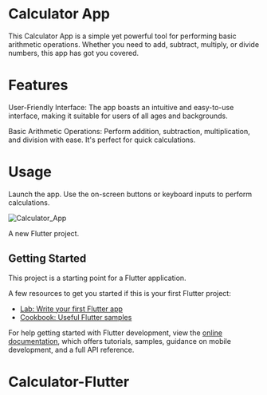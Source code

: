 # Calculator App

This Calculator App is a simple yet powerful tool for performing basic arithmetic operations. Whether you need to add, subtract, multiply, or divide numbers, this app has got you covered.

# Features

User-Friendly Interface: The app boasts an intuitive and easy-to-use interface, making it suitable for users of all ages and backgrounds.

Basic Arithmetic Operations: Perform addition, subtraction, multiplication, and division with ease. It's perfect for quick calculations.

# Usage

Launch the app.
Use the on-screen buttons or keyboard inputs to perform calculations.


![Calculator_App](https://github.com/priyadarshii786/Calculator-Flutter/assets/100780858/8bbec5a0-d9c3-4e5c-bc3f-eeb9d04c8d24)



A new Flutter project.

## Getting Started

This project is a starting point for a Flutter application.

A few resources to get you started if this is your first Flutter project:

- [Lab: Write your first Flutter app](https://docs.flutter.dev/get-started/codelab)
- [Cookbook: Useful Flutter samples](https://docs.flutter.dev/cookbook)

For help getting started with Flutter development, view the
[online documentation](https://docs.flutter.dev/), which offers tutorials,
samples, guidance on mobile development, and a full API reference.

# Calculator-Flutter
